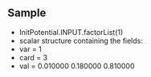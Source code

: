 ## Sample
- InitPotential.INPUT.factorList(1)
- scalar structure containing the fields:
-	var  =  1
-   card =  3
-   val  =  0.010000   0.180000   0.810000